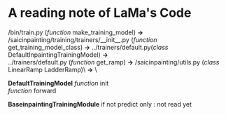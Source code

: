 # A reading note of LaMa's Code
/bin/train.py (*function* make_training_model) **->** \
/saicinpainting/training/trainers/\_\_init_\_.py (*function* get_training_model_class) **->** ../trainers/default.py(*class* DefaultInpaintingTrainingModel) **->** \
../trainers/default.py (*function* get_ramp) **->** /saicinpainting/utils.py (*class* LinearRamp LadderRamp)\ **->** \

**DefaultTrainingModel** 
*function* init  
*function* forward 

**BaseinpaintingTrainingModule** 
if not predict only : not read yet 



